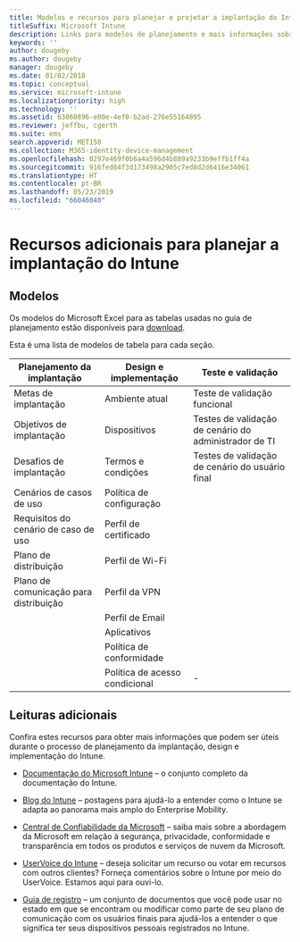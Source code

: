 ```yaml
---
title: Modelos e recursos para planejar e projetar a implantação do Intune
titleSuffix: Microsoft Intune
description: Links para modelos de planejamento e mais informações sobre o Intune que podem ser úteis durante o processo de planejamento e implementação da implantação do Microsoft Intune.
keywords: ''
author: dougeby
ms.author: dougeby
manager: dougeby
ms.date: 01/02/2018
ms.topic: conceptual
ms.service: microsoft-intune
ms.localizationpriority: high
ms.technology: ''
ms.assetid: 63060896-e00e-4ef0-b2ad-276e55164895
ms.reviewer: jeffbu, cgerth
ms.suite: ems
search.appverid: MET150
ms.collection: M365-identity-device-management
ms.openlocfilehash: 0297e469f0b6a4a596d4b889a9233b9effb1ff4a
ms.sourcegitcommit: 916fed64f3d173498a2905c7ed8d2d6416e34061
ms.translationtype: HT
ms.contentlocale: pt-BR
ms.lasthandoff: 05/23/2019
ms.locfileid: "66046040"
---
```

# <a name="additional-resources-for-planning-your-intune-deployment"></a>Recursos adicionais para planejar a implantação do Intune

## <a name="templates"></a>Modelos

Os modelos do Microsoft Excel para as tabelas usadas no guia de planejamento estão disponíveis para [download](https://gallery.technet.microsoft.com/Intune-deployment-planning-fae156c2?redir=0).

Esta é uma lista de modelos de tabela para cada seção.

|Planejamento da implantação  |Design e implementação   |Teste e validação |
|-----|----- |------|
| Metas de implantação |Ambiente atual|Teste de validação funcional|
| Objetivos de implantação |Dispositivos|Testes de validação de cenário do administrador de TI|
| Desafios de implantação |Termos e condições|Testes de validação de cenário do usuário final|
| Cenários de casos de uso |Política de configuração| |
| Requisitos do cenário de caso de uso |Perfil de certificado| |
| Plano de distribuição |Perfil de Wi-Fi| |
| Plano de comunicação para distribuição|Perfil da VPN| |
| |  Perfil de Email | |
| | Aplicativos | |
| | Política de conformidade | |
| | Política de acesso condicional|-|


## <a name="further-reading"></a>Leituras adicionais

Confira estes recursos para obter mais informações que podem ser úteis durante o processo de planejamento da implantação, design e implementação do Intune.

-   [Documentação do Microsoft Intune](/intune/) – o conjunto completo da documentação do Intune.

-   [Blog do Intune](https://blogs.technet.microsoft.com/enterprisemobility/) – postagens para ajudá-lo a entender como o Intune se adapta ao panorama mais amplo do Enterprise Mobility.

-   [Central de Confiabilidade da Microsoft](http://www.microsoft.com/TrustCenter) – saiba mais sobre a abordagem da Microsoft em relação à segurança, privacidade, conformidade e transparência em todos os produtos e serviços de nuvem da Microsoft.

-   [UserVoice do Intune](http://microsoftintune.uservoice.com/) – deseja solicitar um recurso ou votar em recursos com outros clientes? Forneça comentários sobre o Intune por meio do UserVoice. Estamos aqui para ouvi-lo.

-   [Guia de registro](https://gallery.technet.microsoft.com/Intune-End-User-Enrollment-3a0c9b0c?WT.mc_id=Blog_Intune_General_PCIT) – um conjunto de documentos que você pode usar no estado em que se encontram ou modificar como parte de seu plano de comunicação com os usuários finais para ajudá-los a entender o que significa ter seus dispositivos pessoais registrados no Intune.
